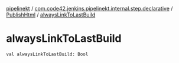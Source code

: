 [pipelinekt](../../index.md) / [com.code42.jenkins.pipelinekt.internal.step.declarative](../index.md) / [PublishHtml](index.md) / [alwaysLinkToLastBuild](./always-link-to-last-build.md)

# alwaysLinkToLastBuild

`val alwaysLinkToLastBuild: Bool`